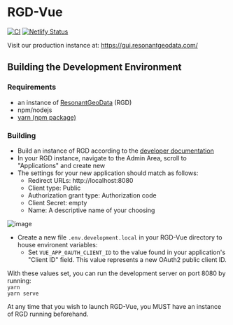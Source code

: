 # RGD-Vue

[![CI](https://github.com/ResonantGeoData/RGD-Vue/actions/workflows/main.yml/badge.svg)](https://github.com/ResonantGeoData/RGD-Vue/actions/workflows/main.yml)
[![Netlify Status](https://api.netlify.com/api/v1/badges/4d669588-cedc-4663-acfa-597ff92307f1/deploy-status)](https://app.netlify.com/sites/rgd-vue/deploys)

Visit our production instance at: https://gui.resonantgeodata.com/

## Building the Development Environment
### Requirements 
* an instance of [ResonantGeoData](https://github.com/ResonantGeoData/ResonantGeoData) (RGD)
* npm/nodejs
* [yarn (npm package)](https://yarnpkg.com/)
### Building
* Build an instance of RGD according to the [developer documentation](https://github.com/ResonantGeoData/ResonantGeoData/blob/main/DEVELOPMENT.md)
* In your RGD instance, navigate to the Admin Area, scroll to "Applications" and create new
* The settings for your new application should match as follows: 
  * Redirect URLs: http://localhost:8080
  * Client type: Public
  * Authorization grant type: Authorization code
  * Client Secret: empty
  * Name: A descriptive name of your choosing  

![image](https://user-images.githubusercontent.com/72574166/149992340-7d02c736-4c3c-4b9e-930d-2cf1f4de262c.png)

* Create a new file `.env.development.local` in your RGD-Vue directory to house environent variables:
  * Set `VUE_APP_OAUTH_CLIENT_ID` to the value found in your application's "Client ID" field. This value represents a new OAuth2 public client ID.  


With these values set, you can run the development server on port 8080 by running:  
 `yarn`  
 `yarn serve`  
 
At any time that you wish to launch RGD-Vue, you MUST have an instance of RGD running beforehand.
